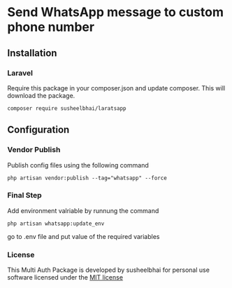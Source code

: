 # Send WhatsApp message to custom phone number

## Installation

### Laravel
Require this package in your composer.json and update composer. This will download the package.


    composer require susheelbhai/laratsapp

## Configuration


### Vendor Publish

Publish config files using the following command 

  ```
  php artisan vendor:publish --tag="whatsapp" --force 
  ```  


### Final Step


Add environment valriable by runnung the command
```
php artisan whatsapp:update_env
```
go to .env file and put value of the required variables

### License

This Multi Auth Package is developed by susheelbhai for personal use software licensed under the [MIT license](http://opensource.org/licenses/MIT)